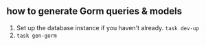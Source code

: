 ## how to generate Gorm queries & models

1. Set up the database instance if you haven't already. `task dev-up`
2. `task gen-gorm`

